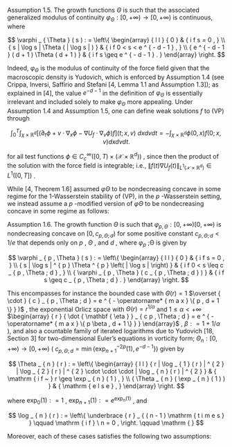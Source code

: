 Assumption 1.5. The growth functions $\Theta$ is such that the associated generalized modulus of continuity $\varphi _ { \Theta } : [ 0 , + \infty ) \to [ 0 , + \infty )$ is continuous, where

$$
\varphi _ { \Theta } ( s ) : = \left\{ \begin{array} { l l } { 0 } & { i f s = 0 , } \\ { s | \log s | \Theta ( | \log s | ) } & { i f 0 < s < e ^ { - d - 1 } , } \\ { e ^ { - d - 1 } ( d + 1 ) \Theta ( d + 1 ) } & { i f s \geq e ^ { - d - 1 } . } \end{array} \right.
$$

Indeed, $\varphi _ { \Theta }$ is the modulus of continuity of the force field given that the macroscopic density is Yudovich, which is enforced by Assumption 1.4 (see Crippa, Inversi, Saffirio and Stefani [4, Lemma 1.1 and Assumption 1.3]); as explained in [4], the value $e ^ { - d - 1 }$ in the definition of $\varphi _ { \Theta }$ is essentially irrelevant and included solely to make $\varphi _ { \Theta }$ more appealing. Under Assumption 1.4 and Assumption 1.5, one can define weak solutions $f$ to (VP) through

$$
\int _ { 0 } ^ { T } \int _ { \chi \times \mathbb R ^ { d } } \left[ \left( \partial _ { t } \phi + v \cdot \nabla _ { x } \phi - \nabla U _ { f } \cdot \nabla _ { v } \phi \right) f \right] ( t ; x , v ) \ d x d v d t = - \int _ { \chi \times \mathbb R ^ { d } } \phi ( 0 , x ) f ( 0 ; x , v ) d x d v d t .
$$

for all test functions $\phi \in C _ { c } ^ { \infty } ( [ 0 , T ) \times ( \mathcal { X } \times \mathbb { R } ^ { d } ) )$ , since then the product of the solution with the force field is integrable; i.e., $\| f ( t ) \nabla U _ { f } ( t ) \| _ { L ^ { 1 } ( \mathcal { X } \times \mathbb { R } ^ { d } ) } \in L ^ { 1 } ( [ 0 , T ] )$ .

While [4, Theorem 1.6] assumed $\varphi \Theta$ to be nondecreasing concave in some regime for the 1-Wasserstein stability of (VP), in the $p$ -Wasserstein setting, we instead assume a $p$ -modified version of $\varphi \Theta$ to be nondecreasing concave in some regime as follows:

Assumption 1.6. The growth function $\Theta$ is such that $\varphi _ { p , \Theta } : [ 0 , + \infty )  [ 0 , + \infty )$ is nondecreasing concave on $[ 0 , c _ { p , \Theta ; d } )$ for some positive constant $c _ { p , \Theta ; d } < 1 / e$ that depends only on $p$ , $\Theta$ , and $d$ , where $\varphi _ { p }$ ;Θ is given by

$$
\varphi _ { p , \Theta } ( s ) : = \left\{ \begin{array} { l l } { 0 } & { i f s = 0 , } \\ { s | \log s | ^ { p } \Theta ^ { p } \left( | \log s | \right) } & { i f 0 < s \leq c _ { p , \Theta ; d } , } \\ { \varphi _ { p , \Theta } ( c _ { p , \Theta ; d } ) } & { i f s \geq c _ { p , \Theta ; d } . } \end{array} \right.
$$

This encompasses for instance the bounded case with $\Theta ( r ) = 1$ $\overset { \cdot } { c } _ { p , \Theta ; d } = e ^ { - \operatorname* { m a x } \{ p , d + 1 \} } )$ , the exponential Orlicz space with $\Theta ( r ) = r ^ { 1 / \alpha }$ and $1 \leq \alpha < + \infty$ $\begin{array} { r } { \dot { \mathbf { \eta } } _ { c p , \Theta ; d } = e ^ { - \operatorname* { m a x } \{ p \beta , d + 1 \} } } \end{array}$ , $\beta : = 1 + 1 / \alpha$ ), and also a countable family of iterated logarithms due to Yudovich [18, Section 3] for two-dimensional Euler’s equations in vorticity form; $\Theta _ { n } : [ 0 , + \infty ) \to [ 0 , + \infty )$ ( $c _ { p , \Theta ; d } = \operatorname* { m i n } \{ \exp _ { n + 1 } ^ { - 2 p } ( 1 ) , e ^ { - d - 1 } \} )$ given by

$$
\Theta _ { n } ( r ) : = \left\{ \begin{array} { l l } { r | \log _ { 1 } ( r ) | ^ { 2 } | \log _ { 2 } ( r ) | ^ { 2 } \cdot \cdot \cdot | \log _ { n } ( r ) | ^ { 2 } } & { \mathrm { i f ~ } r \geq \exp _ { n } ( 1 ) , } \\ { \Theta _ { n } ( \exp _ { n } ( 1 ) ) } & { \mathrm { e l s e } , } \end{array} \right.
$$

where $\exp _ { 0 } ( 1 ) : = 1$ , $\exp _ { n + 1 } ( 1 ) : = e ^ { \exp _ { n } ( 1 ) }$ , and

$$
\log _ { n } ( r ) : = \left\{ \underbrace { r } _ { ( n - 1 ) \mathrm { t i m e s } } \qquad \mathrm { i f } \ n = 0 , \right. \qquad \mathrm { }
$$

Moreover, each of these cases satisfies the following two assumptions: